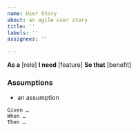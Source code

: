 ```yaml
---
name: User Story
about: an agile user story
title: ''
labels: ''
assignees: ''

---
```


**As a** [role]
**I need** [feature]
**So that** [benefit]

### Assumptions
* an assumption

```gherkin 
Given …
When …
Then …
```
